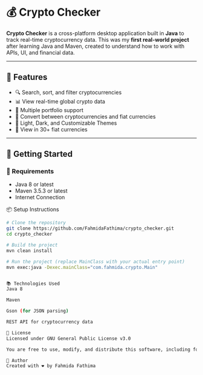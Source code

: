 # 💰 Crypto Checker

**Crypto Checker** is a cross-platform desktop application built in **Java** to track real-time cryptocurrency data. This was my **first real-world project** after learning Java and Maven, created to understand how to work with APIs, UI, and financial data.

---

## 🌟 Features

- 🔍 Search, sort, and filter cryptocurrencies
- 📊 View real-time global crypto data
- 💼 Multiple portfolio support
- 🔁 Convert between cryptocurrencies and fiat currencies
- 🎨 Light, Dark, and Customizable Themes
- 💱 View in 30+ fiat currencies

---

## 🚀 Getting Started

### 🔧 Requirements

- Java 8 or latest 
- Maven 3.5.3 or latest
- Internet Connection

 📦 Setup Instructions

```bash
# Clone the repository
git clone https://github.com/FahmidaFathima/crypto_checker.git
cd crypto_checker

# Build the project
mvn clean install

# Run the project (replace MainClass with your actual entry point)
mvn exec:java -Dexec.mainClass="com.fahmida.crypto.Main"


📚 Technologies Used
Java 8

Maven

Gson (for JSON parsing)

REST API for cryptocurrency data

📃 License
Licensed under GNU General Public License v3.0

You are free to use, modify, and distribute this software, including for commercial purposes.

🙌 Author
Created with ❤️ by Fahmida Fathima
